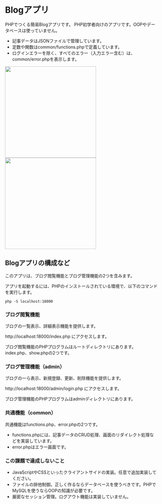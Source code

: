 # Blogアプリ

PHPでつくる簡易Blogアプリです。
PHP初学者向けのアプリです。OOPやデータベースは使っていません。

+ 記事データはJSONファイルで管理しています。
+ 定数や関数はcommon/functions.phpで定義しています。
+ ログインエラーを除く、すべてのエラー（入力エラー含む）は、common/error.phpを表示します。

<img src="https://dl.dropboxusercontent.com/u/141509/php_blog/demo1.png" width="300px">

<img src="https://dl.dropboxusercontent.com/u/141509/php_blog/demo2.png" width="300px">

## Blogアプリの構成など

このアプリは、ブログ閲覧機能とブログ管理機能の2つを含みます。

アプリを起動するには、PHPのインストールされている環境で、以下のコマンドを実行します。

```
php -S localhost:18000
```

### ブログ閲覧機能

ブログの一覧表示、詳細表示機能を提供します。

http://localhost:18000/index.php にアクセスします。

ブログ閲覧機能のPHPプログラムはルートディレクトリにあります。index.php、show.phpの2つです。

### ブログ管理機能（admin）

ブログの一ら表示、新規登録、更新、削除機能を提供します。

http://localhost:18000/admin/login.php にアクセスします。

ブログ管理機能のPHPプログラムはadminディレクトリにあります。

### 共通機能（common）

共通機能はfunctions.php、error.phpの2つです。

+ functions.phpには、記事データのCRUD処理、画面のリダイレクト処理などを実装しています。
+ error.phpはエラー画面です。

### この課題で達成しないこと

+ JavaScriptやCSSといったクライアントサイドの実装。任意で追加実装してください。
+ ファイルの排他制御。正しく作るならデータベースを使うべきです。PHPでMySQLを使うならOOPの知識が必要です。
+ 厳密なセッション管理。ログアウト機能は実装していません。

